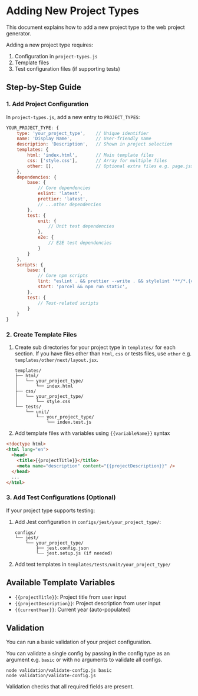 # Adding New Project Types

This document explains how to add a new project type to the web project generator.

Adding a new project type requires:

1. Configuration in `project-types.js`
2. Template files
3. Test configuration files (if supporting tests)

## Step-by-Step Guide

### 1. Add Project Configuration

In `project-types.js`, add a new entry to `PROJECT_TYPES`:

```javascript
YOUR_PROJECT_TYPE: {
    type: 'your_project_type',    // Unique identifier
    name: 'Display Name',         // User-friendly name
    description: 'Description',   // Shown in project selection
    templates: {
        html: 'index.html',       // Main template files
        css: ['style.css'],       // Array for multiple files
        other: [],                // Optional extra files e.g. page.jsx
    },
    dependencies: {
        base: {
            // Core dependencies
            eslint: 'latest',
            prettier: 'latest',
            // ...other dependencies
        },
        test: {
            unit: {
                // Unit test dependencies
            },
            e2e: {
                // E2E test dependencies
            }
        }
    },
    scripts: {
        base: {
            // Core npm scripts
            lint: "eslint . && prettier --write . && stylelint '**/*.{css,scss}'",
            start: 'parcel && npm run static',
        },
        test: {
            // Test-related scripts
        }
    }
}
```

### 2. Create Template Files

1. Create sub directories for your project type in `templates/` for each section. If you have files other than `html`, `css` or tests files, use `other` e.g. `templates/other/next/layout.jsx`.

   ```text
   templates/
   ├── html/
   │   └── your_project_type/
   │       └── index.html
   ├── css/
   │   └── your_project_type/
   │       └── style.css
   └── tests/
       └── unit/
           └── your_project_type/
               └── index.test.js
   ```

2. Add template files with variables using `{{variableName}}` syntax

```html
<!doctype html>
<html lang="en">
  <head>
    <title>{{projectTitle}}</title>
    <meta name="description" content="{{projectDescription}}" />
  </head>
  ...
</html>
```

### 3. Add Test Configurations (Optional)

If your project type supports testing:

1. Add Jest configuration in `configs/jest/your_project_type/`:

   ```text
   configs/
   └── jest/
       └── your_project_type/
           ├── jest.config.json
           └── jest.setup.js (if needed)
   ```

2. Add test templates in `templates/tests/unit/your_project_type/`

## Available Template Variables

- `{{projectTitle}}`: Project title from user input
- `{{projectDescription}}`: Project description from user input
- `{{currentYear}}`: Current year (auto-populated)

## Validation

You can run a basic validation of your project configuration.

You can validate a single config by passing in the config type as an argument e.g. `basic` or with no arguments to validate all configs.

```shell
node validation/validate-config.js basic
node validation/validate-config.js
```

Validation checks that all required fields are present.
